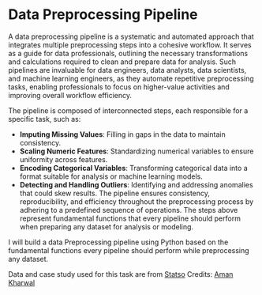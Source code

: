 # Data Preprocessing Pipeline
A data preprocessing pipeline is a systematic and automated approach that integrates multiple preprocessing steps into a cohesive workflow. It serves as a guide for data professionals, outlining the necessary transformations and calculations required to clean and prepare data for analysis. Such pipelines are invaluable for data engineers, data analysts, data scientists, and machine learning engineers, as they automate repetitive preprocessing tasks, enabling professionals to focus on higher-value activities and improving overall workflow efficiency.

The pipeline is composed of interconnected steps, each responsible for a specific task, such as:

- **Imputing Missing Values**: Filling in gaps in the data to maintain consistency.
- **Scaling Numeric Features**: Standardizing numerical variables to ensure uniformity across features.
- **Encoding Categorical Variables**: Transforming categorical data into a format suitable for analysis or machine learning models.
- **Detecting and Handling Outliers**: Identifying and addressing anomalies that could skew results.
The pipeline ensures consistency, reproducibility, and efficiency throughout the preprocessing process by adhering to a predefined sequence of operations. The steps above represent fundamental functions that every pipeline should perform when preparing any dataset for analysis or modeling.

I will build a data Preprocessing pipeline using Python based on the fundamental functions every pipeline should perform while preprocessing any dataset.

Data and case study used for this task are from [Statso](https://statso.io/data-preprocessing-case-study/)
Credits: [Aman Kharwal](https://amankharwal.medium.com/)
